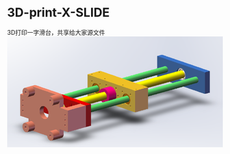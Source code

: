 # 3D-print-X-SLIDE
3D打印一字滑台，共享给大家源文件
![image](https://github.com/ai-evan/3D-print-X-SLIDE/blob/main/%E8%A3%85%E9%85%8D%E4%BD%93.png)
